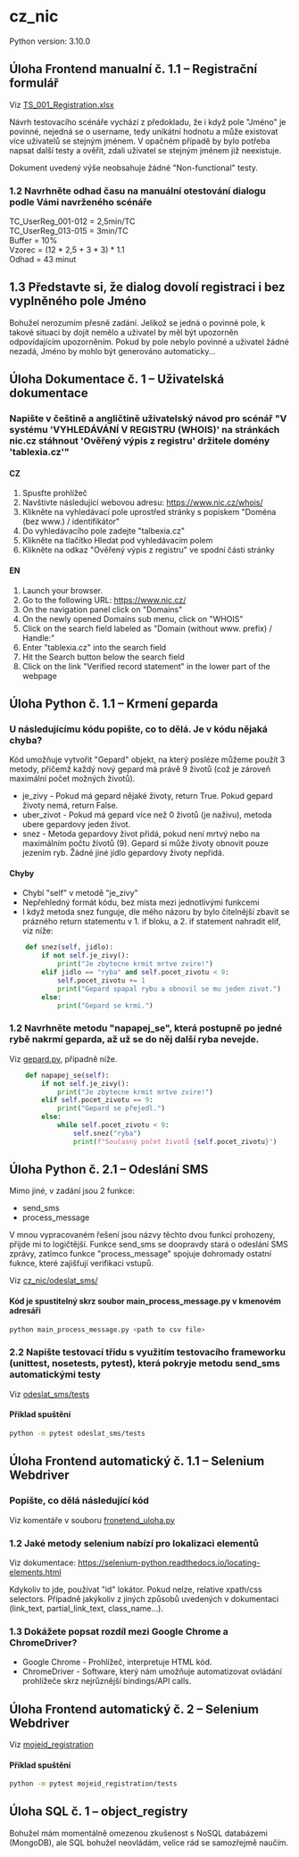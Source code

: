 # cz_nic
Python version: 3.10.0


## Úloha Frontend manualní č. 1.1 – Registrační formulář
Viz [TS_001_Registration.xlsx](https://github.com/silverhound4d/cz_nic/blob/master/TS_001_Registration.xlsx)

Návrh testovacího scénáře vychází z předokladu, že i když pole "Jméno" je povinné, nejedná se o username, tedy unikátní hodnotu a může existovat více uživatelů se stejným jménem. V opačném případě by bylo potřeba napsat další testy a ověřit, zdali uživatel se stejným jménem již neexistuje.

Dokument uvedený výše neobsahuje žádné "Non-functional" testy.

### 1.2 Navrhněte odhad času na manuální otestování dialogu podle Vámi navrženého scénáře

TC_UserReg_001-012 = 2,5min/TC\
TC_UserReg_013-015 = 3min/TC\
Buffer = 10%\
Vzorec = (12 * 2,5 + 3 * 3) * 1.1\
Odhad = 43 minut


## 1.3 Představte si, že dialog dovolí registraci i bez vyplněného pole Jméno

Bohužel nerozumím přesně zadání. Jelikož se jedná o povinné pole, k takové situaci by dojít nemělo a uživatel by měl být upozorněn odpovídajícím upozorněním. Pokud by pole nebylo povinné a uživatel žádné nezadá, Jméno by mohlo být generováno automaticky...

## Úloha Dokumentace č. 1 – Uživatelská dokumentace
### Napište v češtině a angličtině uživatelský návod pro scénář "V systému 'VYHLEDÁVÁNÍ V REGISTRU (WHOIS)' na stránkách nic.cz stáhnout 'Ověřený výpis z registru' držitele domény 'tablexia.cz'"

#### CZ
1. Spusťte prohlížeč
2. Navštivte následující webovou adresu: https://www.nic.cz/whois/
3. Klikněte na vyhledávací pole uprostřed stránky s popiskem "Doména (bez www.) / identifikátor"
4. Do vyhledávacího pole zadejte "talbexia.cz"
5. Klikněte na tlačítko Hledat pod vyhledávacím polem
6. Klikněte na odkaz "Ověřený výpis z registru" ve spodní části stránky

#### EN
1. Launch your browser.
2. Go to the following URL: https://www.nic.cz/
3. On the navigation panel click on "Domains"
4. On the newly opened Domains sub menu, click on "WHOIS"
5. Click on the search field labeled as "Domain (without www. prefix) / Handle:"
6. Enter "tablexia.cz" into the search field
7. Hit the Search button below the search field
8. Click on the link "Verified record statement" in the lower part of the webpage

## Úloha Python č. 1.1 – Krmení geparda
### U následujícímu kódu popište, co to dělá. Je v kódu nějaká chyba?

Kód umožňuje vytvořit "Gepard" objekt, na který posléze můžeme použít 3 metody, přičemž každý nový gepard má právě 9 životů (což je zároveň maximální počet možných životů).

- je_zivy - Pokud má gepard nějaké životy, return True. Pokud gepard životy nemá, return False.
- uber_zivot - Pokud má gepard více než 0 životů (je naživu), metoda ubere gepardovy jeden život.
- snez - Metoda gepardovy život přidá, pokud není mrtvý nebo na maximálním počtu životů (9). Gepard si může životy obnovit pouze jezením ryb. Žádné jiné jídlo gepardovy životy nepřidá.

#### Chyby
- Chybí "self" v metodě "je_zivy"
- Nepřehledný formát kódu, bez místa mezi jednotlivými funkcemi
- I když metoda snez funguje, dle mého názoru by bylo čitelnější zbavit se prázného return statementu v 1. if bloku, a 2. if statement nahradit elif, viz níže:

```python
    def snez(self, jidlo):
        if not self.je_zivy():
            print("Je zbytecne krmit mrtve zvire!")
        elif jidlo == "ryba" and self.pocet_zivotu < 9:
            self.pocet_zivotu += 1
            print("Gepard spapal rybu a obnovil se mu jeden zivot.")
        else:
            print("Gepard se krmi.")
```

### 1.2 Navrhněte metodu "napapej_se", která postupně po jedné rybě nakrmí geparda, až už se do něj další ryba nevejde.
Viz [gepard.py](https://github.com/silverhound4d/cz_nic/blob/master/gepard.py), případně níže.
```python
    def napapej_se(self):
        if not self.je_zivy():
            print("Je zbytecne krmit mrtve zvire!")
        elif self.pocet_zivotu == 9:
            print("Gepard se přejedl.")
        else:
            while self.pocet_zivotu < 9:
                self.snez("ryba")
                print(f"Současný počet životů {self.pocet_zivotu}")
```

## Úloha Python č. 2.1 – Odeslání SMS
Mimo jiné, v zadání jsou 2 funkce:
- send_sms
- process_message

V mnou vypracovaném řešení jsou názvy těchto dvou funkcí prohozeny, přijde mi to logičtější. Funkce send_sms se doopravdy stará o odeslání SMS zprávy, zatímco funkce "process_message" spojuje dohromady ostatní fuknce, které zajišťují verifikaci vstupů.

Viz [cz_nic/odeslat_sms/](https://github.com/silverhound4d/cz_nic/tree/master/odeslat_sms)

#### Kód je spustitelný skrz soubor main_process_message.py v kmenovém adresáři
```bash
python main_process_message.py <path to csv file>
```

### 2.2 Napište testovací třídu s využitím testovacího frameworku (unittest, nosetests, pytest), která pokryje metodu send_sms automatickými testy

Viz [odeslat_sms/tests](https://github.com/silverhound4d/cz_nic/tree/master/odeslat_sms/tests)

#### Příklad spuštění
```bash
python -m pytest odeslat_sms/tests
```

## Úloha Frontend automatický č. 1.1 – Selenium Webdriver
### Popište, co dělá následující kód

Viz komentáře v souboru [fronetend_uloha.py](https://github.com/silverhound4d/cz_nic/blob/master/frontend_uloha.py)

### 1.2 Jaké metody selenium nabízí pro lokalizaci elementů

Viz dokumentace: https://selenium-python.readthedocs.io/locating-elements.html

Kdykoliv to jde, používat "id" lokátor. Pokud nelze, relative xpath/css selectors. Případně jakýkoliv z jiných způsobů uvedených v dokumentaci (link_text, partial_link_text, class_name...).

### 1.3 Dokážete popsat rozdíl mezi Google Chrome a ChromeDriver?
- Google Chrome - Prohlížeč, interpretuje HTML kód.
- ChromeDriver - Software, který nám umožňuje automatizovat ovládání prohlížeče skrz nejrůznější bindings/API calls.


## Úloha Frontend automatický č. 2 – Selenium Webdriver
Viz [mojeid_registration](https://github.com/silverhound4d/cz_nic/tree/master/mojeid_registration)

#### Příklad spuštění
```bash
python -m pytest mojeid_registration/tests
```

## Úloha SQL č. 1 – object_registry
Bohužel mám momentálně omezenou zkušenost s NoSQL databázemi (MongoDB), ale SQL bohužel neovládám, velice rád se samozřejmě naučím.
